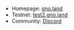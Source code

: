 * Homepage: [gno.land](https://www.gno.land/)
* Testnet: [test2.gno.land](https://test2.gno.land)
* Community: [Discord](https://discord.gg/tF2X8M6cVj)
